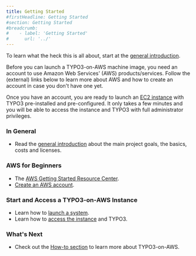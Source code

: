 ```yaml
---
title: Getting Started
#firstHeadline: Getting Started
#section: Getting Started
#breadcrumb:
#    - label: 'Getting Started'
#      url: '../'
---
```


To learn what the heck this is all about, start at the [general introduction](introduction.md).

Before you can launch a TYPO3-on-AWS machine image, you need an account to use Amazon Web Services' (AWS) products/services. Follow the (external) links below to learn more about AWS and how to create an account in case you don't have one yet.

Once you have an account, you are ready to launch an [EC2 instance](../miscellaneous/glossary.md#ec2instance) with TYPO3 pre-installed and pre-configured. It only takes a few minutes and you will be able to access the instance and TYPO3 with full administrator privileges.

### In General

* Read the [general introduction](introduction.md) about the main project goals, the basics, costs and licenses.

### AWS for Beginners

* The [AWS Getting Started Resource Center](https://aws.amazon.com/getting-started/).
* [Create an AWS account](https://portal.aws.amazon.com/billing/signup).

### Start and Access a TYPO3-on-AWS Instance

* Learn how to [launch a system](launch.md).
* Learn how to [access the instance](access.md) and TYPO3.

### What's Next

* Check out the [How-to section](../how-to/) to learn more about TYPO3-on-AWS.
